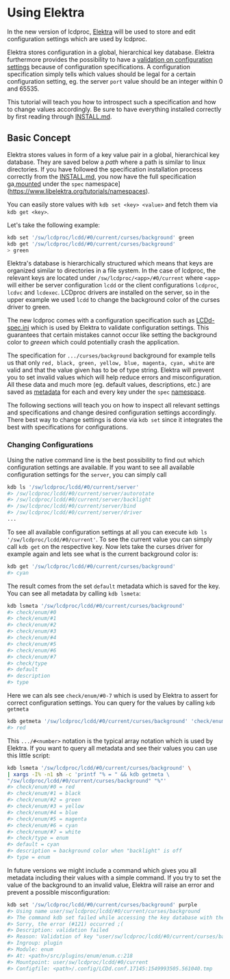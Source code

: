 # Using Elektra

In the new version of lcdproc, [Elektra](https://www.libelektra.org/home) 
will be used to store and edit configuration settings which are used by lcdproc.

Elektra stores configuration in a global, hierarchical key database. 
Elektra furthermore provides the possibility to have a 
[validation on configuration settings](https://www.libelektra.org/tutorials/validate-configuration)
because of configuration specifications. A configuration specification 
simply tells which values should be legal for a certain configuration setting,
eg. the server `port` value should be an integer within 0 and 65535.

This tutorial will teach you how to introspect such a specification and how
to change values accordingly. Be sure to have everything
installed correctly by first reading through [INSTALL.md](INSTALL.md).

## Basic Concept

Elektra stores values in form of a key value pair in a global, 
hierarchical key database. They are saved below a *path* where a path
is similar to linux directories. If you have followed the specification installation process correctly
from the [INSTALL.md](INSTALL.md), you now have the full specification 
ga,[mounted](https://www.libelektra.org/tutorials/mount-configuration-files)
under the `spec` namespace](https://www.libelektra.org/tutorials/namespaces).

You can easily store values with 
`kdb set <key> <value>` and fetch them via `kdb get <key>`.

Let's take the following example:
```sh
kdb set '/sw/lcdproc/lcdd/#0/current/curses/background' green
kdb get '/sw/lcdproc/lcdd/#0/current/curses/background'
> green
```

Elektra's database is hierarchically structured which means that keys are organized 
similar to directories in a file system. In the case
of lcdproc, the relevant keys are located under `/sw/lcdproc/<app>/#0/current`
where `<app>` will either be server configuration `lcdd` or the client configurations
 `lcdproc`, `lcdvc` and `lcdexec`. LCDproc drivers are installed on the server, 
 so in the upper example we used `lcdd` to change the background 
 color of the curses driver to green.
 
 The new lcdproc comes with a configuration specification such as [LCDd-spec.ini](server/specification/LCDd-spec.ini)
 which is used by Elektra to validate configuration settings.
 This guarantees that certain mistakes cannot occur like setting the background color to *greeen* which could
 potentially crash the application. 
 
 The specification for `.../curses/background` background for example
 tells us that only `red, black, green, yellow, blue, magenta, cyan, white` are valid and that the value given 
 has to be of type string. Elektra will prevent you to set invalid values which will help reduce errors and misconfiguration.
  All these data and much more (eg. default values, descriptions, etc.) are saved as 
 [metadata](https://www.libelektra.org/devdocu/metadata)
 for each and every key under the `spec` [namespace](https://www.libelektra.org/tutorials/namespaces).
 
 The following sections will teach you on how to inspect all relevant settings
  and specifications and change desired configuration settings accordingly.
 There best way to change settings is done via `kdb set`
 since it integrates the best with specifications for configurations.
 
### Changing Configurations
 
Using the native command line is the best possibility to find out which configuration settings are available.
If you want to see all available configuration settings for the `server`, you can simply call
```sh
kdb ls '/sw/lcdproc/lcdd/#0/current/server'
#> /sw/lcdproc/lcdd/#0/current/server/autorotate
#> /sw/lcdproc/lcdd/#0/current/server/backlight
#> /sw/lcdproc/lcdd/#0/current/server/bind
#> /sw/lcdproc/lcdd/#0/current/server/driver
...
```
To see all available configuration settings at all you can execute `kdb ls '/sw/lcdproc/lcdd/#0/current'`.
To see the current value you can simply call `kdb get` on the respective key.
Now lets take the curses driver for example again and lets see what is the 
current background color is:
```sh
kdb get '/sw/lcdproc/lcdd/#0/current/curses/background'
#> cyan
```
The result comes from the set `default` metadata which is saved for the key. 
You can see all metadata by calling `kdb lsmeta`:
```sh
kdb lsmeta '/sw/lcdproc/lcdd/#0/current/curses/background'
#> check/enum/#0
#> check/enum/#1
#> check/enum/#2
#> check/enum/#3
#> check/enum/#4
#> check/enum/#5
#> check/enum/#6
#> check/enum/#7
#> check/type
#> default
#> description
#> type
```
Here we can als see `check/enum/#0-7` which is used by Elektra to assert
for correct configuration settings. You can query for the values by calling
`kdb getmeta`
```sh
kdb getmeta '/sw/lcdproc/lcdd/#0/current/curses/background' 'check/enum/#0'
#> red
```
This `.../#<number>` notation is the typical array notation which is used by Elektra.
If you want to query all metadata and see their values you can use this little script:
```sh
kdb lsmeta '/sw/lcdproc/lcdd/#0/current/curses/background' \
| xargs -I% -n1 sh -c 'printf "% = " && kdb getmeta \
"/sw/lcdproc/lcdd/#0/current/curses/background" "%"'
#> check/enum/#0 = red
#> check/enum/#1 = black
#> check/enum/#2 = green
#> check/enum/#3 = yellow
#> check/enum/#4 = blue
#> check/enum/#5 = magenta
#> check/enum/#6 = cyan
#> check/enum/#7 = white
#> check/type = enum
#> default = cyan
#> description = background color when "backlight" is off
#> type = enum
```
In future versions we might include a command which gives you all metadata 
including their values with a simple command.
If you try to set the value of the background to an invalid value, Elektra
will raise an error and prevent a possible misconfiguration:
```sh
kdb set '/sw/lcdproc/lcdd/#0/current/curses/background' purple
#> Using name user/sw/lcdproc/lcdd/#0/current/curses/background
#> The command kdb set failed while accessing the key database with the info:
#> Sorry, the error (#121) occurred ;(
#> Description: validation failed
#> Reason: Validation of key "user/sw/lcdproc/lcdd/#0/current/curses/background" with string "purple" failed.
#> Ingroup: plugin
#> Module: enum
#> At: <path>/src/plugins/enum/enum.c:218
#> Mountpoint: user/sw/lcdproc/lcdd/#0/current
#> Configfile: <path>/.config/LCDd.conf.17145:1549993505.561040.tmp
```
